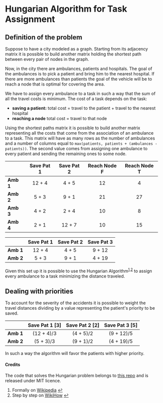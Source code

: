 # Hungarian Algorithm for Task Assignment
## Definition of the problem
Suppose to have a city modeled as a graph. Starting from its adjacency matrix it is possible to build another matrix holding the shortest path between every pair of nodes in the graph.

Now, in the city there are ambulances, patients and hospitals. The goal of the ambulances is to pick a patient and bring him to the nearest hospital. If there are more ambulances than patients the goal of the vehicle will be to reach a node that is optimal for covering the area.

We have to assign every ambulance to a task in such a way that the sum of all the travel costs is minimum. The cost of a task depends on the task:
* **saving a patient:** total cost  = travel to the patient + travel to the nearest hospital
* **reaching a node** total cost = travel to that node

Using the shortest paths matrix it is possible to build another matrix representing all the costs that come from the association of an ambulance to a task. This matrix will have as many rows as the number of ambulances and a number of columns equal to ```max(patients, patients + (ambulances - patients))```. The second value comes from assigning one ambulance to every patient and sending the remaining ones to some node.

|           |**Save Pat 1**|**Save Pat 2**|**Reach Node F**|**Reach Node T**|
|-----------|:------------:|:------------:|:--------------:|:--------------:|
| **Amb 1** |    12 + 4    |     4 + 5    |       12       |       4        |
| **Amb 2** |    5 + 3     |     9 + 1    |       21       |       27       |
| **Amb 3** |    4 + 2     |     2 + 4    |       10       |       8        |
| **Amb 4** |    2 + 1     |    12 + 7    |       10       |       15       |

|           |**Save Pat 1**|**Save Pat 2**|**Save Pat 3**|
|-----------|:------------:|:------------:|:------------:|
| **Amb 1** |    12 + 4    |     4 + 5    |    9 + 12    |
| **Amb 2** |    5 + 3     |     9 + 1    |    4 + 19    |

Given this set up it is possible to use the Hungarian Algorithm<sup id="a1">[1](#f1)</sup><sup id="a2">,[2](#f2)</sup> to assign every ambulance to a task minimizing the distance traveled.

## Dealing with priorities
To account for the severity of the accidents it is possible to weight the travel distances dividing by a value representing the patient's priority to be saved.

|           |**Save Pat 1 [3]**|**Save Pat 2 [2]**|**Save Pat 3 [5]**|
|-----------|:----------------:|:----------------:|:----------------:|
| **Amb 1** |    (12 + 4)/3    |     (4 + 5)/2    |    (9 + 12)/5    |
| **Amb 2** |    (5 + 3)/3     |     (9 + 1)/2    |    (4 + 19)/5    |

In such a way the algorithm will favor the patients with higher priority.

#### Credits
The code that solves the Hungarian problem belongs to [this repo](#https://github.com/tdedecko/hungarian-algorithm) and is released under MIT licence.

1. <a id="f1">Formally on [Wikipedia](#https://en.wikipedia.org/wiki/Hungarian_algorithm)</a> [↩](#a1)
2. <a id="f2">Step by step on  [WikiHow](#http://www.wikihow.com/Use-the-Hungarian-Algorithm)</a> [↩](#a2)
